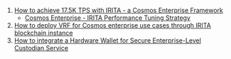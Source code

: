 1. [How to achieve 17.5K TPS with IRITA - a Cosmos Enterprise Framework](./1.performance-tuning)
    - [Cosmos Enterprise - IRITA Performance Tuning Strategy](./1.performance-tuning)
2. [How to deploy VRF for Cosmos enterprise use cases through IRITA blockchain instance](./2.deploy-vrf)
3. [How to integrate a Hardware Wallet for Secure Enterprise-Level Custodian Service](./3.wallet-custodian-service)
